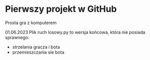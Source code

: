 # Pierwszy projekt w GitHub
Prosta gra z komputerem

01.06.2023
Plik ruch losowy.py to wersja końcowa, która nie posiada sprawnego:
- strzelania gracza i bota
- przemieszczania sie bota
